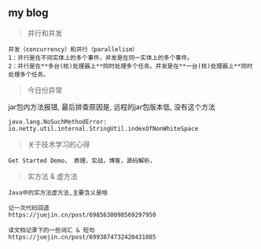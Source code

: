## my blog   
> 并行和并发
```text
并发（concurrency）和并行（parallelism）
1：并行是在不同实体上的多个事件，并发是在同一实体上的多个事件。
2：并行是在**多台(核)处理器上**同时处理多个任务。并发是在**一台(核)处理器上**同时处理多个任务。
```

> 今日份异常

jar包内方法报错, 最后排查原因是, 远程的jar包版本低, 没有这个方法
```text
java.lang.NoSuchMethodError: io.netty.util.internal.StringUtil.indexOfNonWhiteSpace
```

> 关于技术学习的心得

```text
Get Started Demo， 原理，实战，博客，源码解析，
```

> 实方法 & 虚方法

```text
Java中的实方法虚方法,主要含义是啥
```


```text
记一次代码回退  
https://juejin.cn/post/6985630098569297950
```

```text
读文档记录下的一些词汇 & 短句
https://juejin.cn/post/6993874732420431885
```